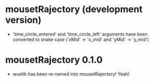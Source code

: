 # mousetRajectory (development version)

* 'time_circle_entered' and 'time_circle_left' arguments have been converted to snake case ('xMid' -> 'x_mid' and 'yMid' -> 'y_mid')


# mousetRajectory 0.1.0 

* wuelib has been re-named into mousetRajectory! Yeah!

